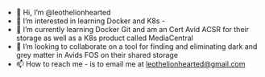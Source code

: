 - 👋 Hi, I’m @leothelionhearted
- 👀 I’m interested in learning Docker and K8s - 
- 🌱 I’m currently learning Docker Git and am an Cert Avid ACSR for their storage as well as a K8s product called MediaCentral
- 💞️ I’m looking to collaborate on a tool for finding and eliminating dark and grey matter in Avids FOS on their shared storage
- 📫 How to reach me - is to email me at leothelionhearted@gmail.com

<!---
leothelionhearted/leothelionhearted is a ✨ special ✨ repository because its `README.md` (this file) appears on your GitHub profile.
You can click the Preview link to take a look at your changes.
--->
